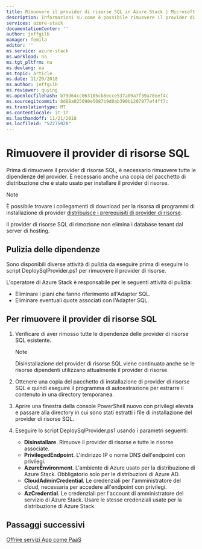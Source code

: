 ```yaml
---
title: Rimuovere il provider di risorse SQL in Azure Stack | Microsoft Docs
description: Informazioni su come è possibile rimuovere il provider di risorse SQL dalla distribuzione di Azure Stack.
services: azure-stack
documentationCenter: ''
author: jeffgilb
manager: femila
editor: ''
ms.service: azure-stack
ms.workload: na
ms.tgt_pltfrm: na
ms.devlang: na
ms.topic: article
ms.date: 11/20/2018
ms.author: jeffgilb
ms.reviewer: quying
ms.openlocfilehash: b79d64cc063105cb8ecce537a09a7f39a78eef4c
ms.sourcegitcommit: 8d88a025090e5087b9d0ab390b1207977ef4ff7c
ms.translationtype: MT
ms.contentlocale: it-IT
ms.lasthandoff: 11/21/2018
ms.locfileid: "52275028"
---
```

# <a name="remove-the-sql-resource-provider"></a>Rimuovere il provider di risorse SQL

Prima di rimuovere il provider di risorse SQL, è necessario rimuovere tutte le dipendenze del provider. È necessario anche una copia del pacchetto di distribuzione che è stato usato per installare il provider di risorse.

> [!NOTE]
> È possibile trovare i collegamenti di download per la risorsa di programmi di installazione di provider [distribuisce i prerequisiti di provider di risorse](.\azure-stack-sql-resource-provider-deploy.md#prerequisites).

Il provider di risorse SQL di rimozione non elimina i database tenant dal server di hosting.

## <a name="dependency-cleanup"></a>Pulizia delle dipendenze

Sono disponibili diverse attività di pulizia da eseguire prima di eseguire lo script DeploySqlProvider.ps1 per rimuovere il provider di risorse.

L'operatore di Azure Stack è responsabile per le seguenti attività di pulizia:

* Eliminare i piani che fanno riferimento all'Adapter SQL.
* Eliminare eventuali quote associati con l'Adapter SQL.

## <a name="to-remove-the-sql-resource-provider"></a>Per rimuovere il provider di risorse SQL

1. Verificare di aver rimosso tutte le dipendenze delle provider di risorse SQL esistente.

   > [!NOTE]
   > Disinstallazione del provider di risorse SQL viene continuato anche se le risorse dipendenti utilizzano attualmente il provider di risorse.
  
2. Ottenere una copia del pacchetto di installazione di provider di risorse SQL e quindi eseguire il programma di autoestrazione per estrarre il contenuto in una directory temporanea.

3. Aprire una finestra della console PowerShell nuovo con privilegi elevata e passare alla directory in cui sono stati estratti i file di installazione del provider di risorse SQL.

4. Eseguire lo script DeploySqlProvider.ps1 usando i parametri seguenti:

    * **Disinstallare**. Rimuove il provider di risorse e tutte le risorse associate.
    * **PrivilegedEndpoint**. L'indirizzo IP o nome DNS dell'endpoint con privilegi.
    * **AzureEnvironment**. L'ambiente di Azure usato per la distribuzione di Azure Stack. Obbligatorio solo per le distribuzioni di Azure AD.
    * **CloudAdminCredential**. Le credenziali per l'amministratore del cloud, necessaria per accedere all'endpoint con privilegi.
    * **AzCredential**. Le credenziali per l'account di amministratore del servizio di Azure Stack. Usare le stesse credenziali usate per la distribuzione di Azure Stack.

## <a name="next-steps"></a>Passaggi successivi

[Offrire servizi App come PaaS](azure-stack-app-service-overview.md)
